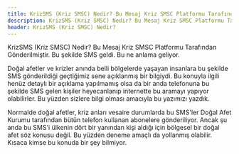 ```yaml
---
title: KrizSMS (Kriz SMSC) Nedir? Bu Mesaj Kriz SMSC Platformu Tarafından Gönderilmiştir
description: KrizSMS (Kriz SMSC) Nedir? Bu Mesaj Kriz SMSC Platformu Tarafından Gönderilmiştir Nedir? Ne işe yarar?
header: KrizSMS (Kriz SMSC) Nedir?
---
```

KrizSMS (Kriz SMSC) Nedir? Bu Mesaj Kriz SMSC Platformu Tarafından Gönderilmiştir. Bu şekilde SMS geldi. Bu ne anlama geliyor.
<script async src="//pagead2.googlesyndication.com/pagead/js/adsbygoogle.js"></script>
<!-- Hoturum Ac Esnek -->
<ins class="adsbygoogle"
     style="display:block"
     data-ad-client="ca-pub-7942429830883405"
     data-ad-slot="5130793994"
     data-ad-format="auto"></ins>
<script>
(adsbygoogle = window.adsbygoogle || []).push({});
</script>
Doğal afetler ve krizler anında belli bölgelerde yaşayan insanlara bu şekilde SMS gönderildiği geçtiğimiz sene açıklanmış bir bilgiydi. Bu konuyla ilgili henüz detaylı bir açıklama yapılmamış olsa da bir anda telefonuna bu şekilde SMS gelen kişiler heyecanlanıp internette bu aramayı yapıyor olabilirler. Bu yüzden sizlere bilgi olması amacıyla bu yazımızı yazdık.
<script async src="//pagead2.googlesyndication.com/pagead/js/adsbygoogle.js"></script>
<!-- Hoturum Ac Esnek -->
<ins class="adsbygoogle"
     style="display:block"
     data-ad-client="ca-pub-7942429830883405"
     data-ad-slot="5130793994"
     data-ad-format="auto"></ins>
<script>
(adsbygoogle = window.adsbygoogle || []).push({});
</script>
Normalde doğal afetler, kriz anları vesaire durumlarda bu SMS'ler Doğal Afet Kurumu tarafından bütün telefon kullanan abonelere gönderiliyor. Ancak şu anda bu SMS'i ülkenin dört bir yanından kişi aldığı için bölgesel bir doğal afet söz konusu değil. Bu yüzden deneme amaçlı da yollanmış olabilir. Kısaca kimse bu konuda bir şey bilmiyor.
